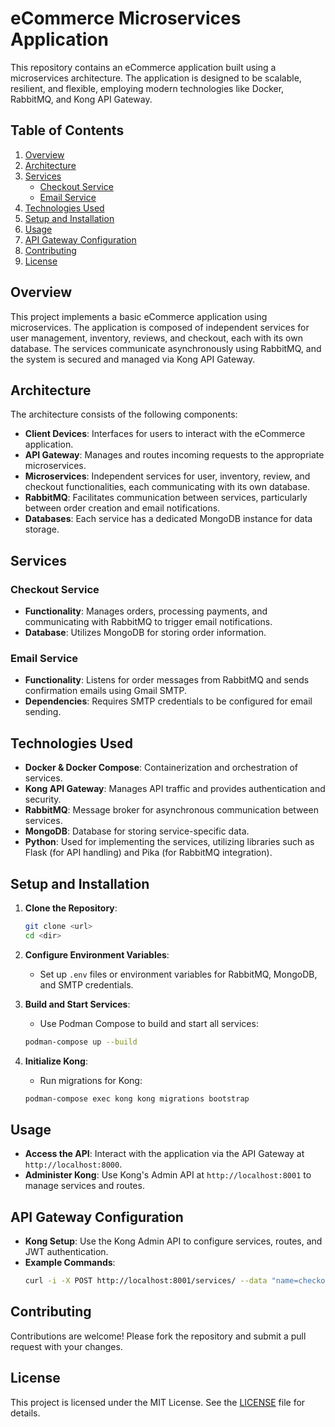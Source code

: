 # eCommerce Microservices Application
This repository contains an eCommerce application built using a microservices architecture. The application is designed to be scalable, resilient, and flexible, employing modern technologies like Docker, RabbitMQ, and Kong API Gateway.

## Table of Contents

1. [Overview](#overview)
2. [Architecture](#architecture)
3. [Services](#services)
   - [Checkout Service](#checkout-service)
   - [Email Service](#email-service)
4. [Technologies Used](#technologies-used)
5. [Setup and Installation](#setup-and-installation)
6. [Usage](#usage)
7. [API Gateway Configuration](#api-gateway-configuration)
8. [Contributing](#contributing)
9. [License](#license)

## Overview

This project implements a basic eCommerce application using microservices. The application is composed of independent services for user management, inventory, reviews, and checkout, each with its own database. The services communicate asynchronously using RabbitMQ, and the system is secured and managed via Kong API Gateway.

## Architecture

The architecture consists of the following components:
- **Client Devices**: Interfaces for users to interact with the eCommerce application.
- **API Gateway**: Manages and routes incoming requests to the appropriate microservices.
- **Microservices**: Independent services for user, inventory, review, and checkout functionalities, each communicating with its own database.
- **RabbitMQ**: Facilitates communication between services, particularly between order creation and email notifications.
- **Databases**: Each service has a dedicated MongoDB instance for data storage.

## Services

### Checkout Service
- **Functionality**: Manages orders, processing payments, and communicating with RabbitMQ to trigger email notifications.
- **Database**: Utilizes MongoDB for storing order information.

### Email Service
- **Functionality**: Listens for order messages from RabbitMQ and sends confirmation emails using Gmail SMTP.
- **Dependencies**: Requires SMTP credentials to be configured for email sending.

## Technologies Used

- **Docker & Docker Compose**: Containerization and orchestration of services.
- **Kong API Gateway**: Manages API traffic and provides authentication and security.
- **RabbitMQ**: Message broker for asynchronous communication between services.
- **MongoDB**: Database for storing service-specific data.
- **Python**: Used for implementing the services, utilizing libraries such as Flask (for API handling) and Pika (for RabbitMQ integration).

## Setup and Installation

1. **Clone the Repository**:
   ```bash
   git clone <url>
   cd <dir>
   ```

2. **Configure Environment Variables**:
   - Set up `.env` files or environment variables for RabbitMQ, MongoDB, and SMTP credentials.

3. **Build and Start Services**:
   - Use Podman Compose to build and start all services:
   ```bash
   podman-compose up --build
   ```

4. **Initialize Kong**:
   - Run migrations for Kong:
   ```bash
   podman-compose exec kong kong migrations bootstrap
   ```

## Usage

- **Access the API**: Interact with the application via the API Gateway at `http://localhost:8000`.
- **Administer Kong**: Use Kong's Admin API at `http://localhost:8001` to manage services and routes.

## API Gateway Configuration

- **Kong Setup**: Use the Kong Admin API to configure services, routes, and JWT authentication.
- **Example Commands**:
  ```bash
  curl -i -X POST http://localhost:8001/services/ --data "name=checkoutservice" --data "url=http://backend:5000"
  ```

## Contributing

Contributions are welcome! Please fork the repository and submit a pull request with your changes.

## License

This project is licensed under the MIT License. See the [LICENSE](LICENSE) file for details.
```
